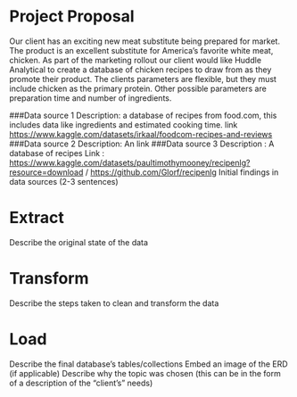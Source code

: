 # Project Proposal
Our client has an exciting new meat substitute being prepared for market. The product is an excellent substitute for America’s favorite white meat, chicken. As part of the marketing rollout our client would like Huddle Analytical to create a database of chicken recipes to draw from as they promote their product. The clients parameters are flexible, but they must include chicken as the primary protein. Other possible parameters are preparation time and number of ingredients.

###Data source 1
Description: a database of recipes from food.com, this includes data like ingredients and estimated cooking time.
link https://www.kaggle.com/datasets/irkaal/foodcom-recipes-and-reviews
###Data source 2
Description: An 
link
###Data source 3
Description : A database of recipes 
Link : https://www.kaggle.com/datasets/paultimothymooney/recipenlg?resource=download / https://github.com/Glorf/recipenlg
Initial findings in data sources (2-3 sentences)
# Extract
Describe the original state of the data
# Transform
Describe the steps taken to clean and transform the data
# Load
Describe the final database’s tables/collections
Embed an image of the ERD (if applicable)
Describe why the topic was chosen (this can be in the form of a description of the “client’s” needs)